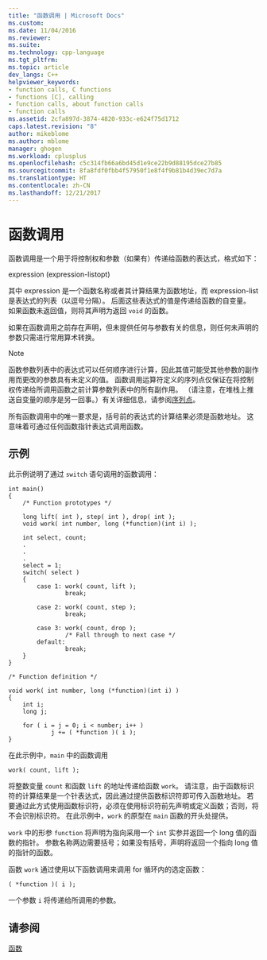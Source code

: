 ```yaml
---
title: "函数调用 | Microsoft Docs"
ms.custom: 
ms.date: 11/04/2016
ms.reviewer: 
ms.suite: 
ms.technology: cpp-language
ms.tgt_pltfrm: 
ms.topic: article
dev_langs: C++
helpviewer_keywords:
- function calls, C functions
- functions [C], calling
- function calls, about function calls
- function calls
ms.assetid: 2cfa897d-3874-4820-933c-e624f75d1712
caps.latest.revision: "8"
author: mikeblome
ms.author: mblome
manager: ghogen
ms.workload: cplusplus
ms.openlocfilehash: c5c314fb66a6bd45d1e9ce22b9d88195dce27b85
ms.sourcegitcommit: 8fa8fdf0fbb4f57950f1e8f4f9b81b4d39ec7d7a
ms.translationtype: HT
ms.contentlocale: zh-CN
ms.lasthandoff: 12/21/2017
---
```

# <a name="function-calls"></a>函数调用
函数调用是一个用于将控制权和参数（如果有）传递给函数的表达式，格式如下：  
  
 expression (expression-listopt)  
  
 其中 expression 是一个函数名称或者其计算结果为函数地址，而 expression-list 是表达式的列表（以逗号分隔）。 后面这些表达式的值是传递给函数的自变量。 如果函数未返回值，则将其声明为返回 `void` 的函数。  
  
 如果在函数调用之前存在声明，但未提供任何与参数有关的信息，则任何未声明的参数只需进行常用算术转换。  
  
> [!NOTE]
>  函数参数列表中的表达式可以任何顺序进行计算，因此其值可能受其他参数的副作用而更改的参数具有未定义的值。 函数调用运算符定义的序列点仅保证在将控制权传递给所调用函数之前计算参数列表中的所有副作用。 （请注意，在堆栈上推送自变量的顺序是另一回事。）有关详细信息，请参阅[序列点](../c-language/c-sequence-points.md)。  
  
 所有函数调用中的唯一要求是，括号前的表达式的计算结果必须是函数地址。 这意味着可通过任何函数指针表达式调用函数。  
  
## <a name="example"></a>示例  
 此示例说明了通过 `switch` 语句调用的函数调用：  
  
```  
int main()  
{  
    /* Function prototypes */  
  
    long lift( int ), step( int ), drop( int );  
    void work( int number, long (*function)(int i) );  
  
    int select, count;  
    .  
    .  
    .  
    select = 1;  
    switch( select )   
    {  
        case 1: work( count, lift );  
                break;  
  
        case 2: work( count, step );  
                break;  
  
        case 3: work( count, drop );  
                /* Fall through to next case */  
        default:  
                break;  
    }  
}  
  
/* Function definition */  
  
void work( int number, long (*function)(int i) )  
{  
    int i;  
    long j;  
  
    for ( i = j = 0; i < number; i++ )  
            j += ( *function )( i );  
}  
```  
  
 在此示例中，`main` 中的函数调用  
  
```  
work( count, lift );  
```  
  
 将整数变量 `count` 和函数 `lift` 的地址传递给函数 `work`。 请注意，由于函数标识符的计算结果是一个针表达式，因此通过提供函数标识符即可传入函数地址。 若要通过此方式使用函数标识符，必须在使用标识符前先声明或定义函数；否则，将不会识别标识符。 在此示例中，`work` 的原型在 `main` 函数的开头处提供。  
  
 `work` 中的形参 `function` 将声明为指向采用一个 `int` 实参并返回一个 long 值的函数的指针。 参数名称两边需要括号；如果没有括号，声明将返回一个指向 long 值的指针的函数。  
  
 函数 `work` 通过使用以下函数调用来调用 for 循环内的选定函数：  
  
```  
( *function )( i );  
```  
  
 一个参数 `i` 将传递给所调用的参数。  
  
## <a name="see-also"></a>请参阅  
 [函数](../c-language/functions-c.md)